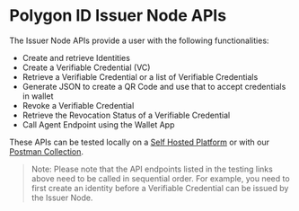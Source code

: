 # Polygon ID Issuer Node APIs

The Issuer Node APIs provide a user with the following functionalities: 

- Create and retrieve Identities
- Create a Verifiable Credential (VC)
- Retrieve a Verifiable Credential or a list of Verifiable Credentials
- Generate JSON to create a QR Code and use that to accept credentials in wallet
- Revoke a Verifiable Credential
- Retrieve the Revocation Status of a Verifiable Credential
- Call Agent Endpoint using the Wallet App
 
These APIs can be tested locally on a <a href="https://self-hosted-platform.polygonid.me/#overview" target="_blank">Self Hosted Platform</a> or with our <a href="https://www.postman.com/dark-star-200015/workspace/public/collection/23322631-727c2573-3d62-4d58-9d46-0f479144d75d?action=share&creator=23322631" target="_blank">Postman Collection</a>. 



 

> Note: Please note that the API endpoints listed in the testing links above need to be called in sequential order. For example, you need to first create an identity before a Verifiable Credential can be issued by the Issuer Node.
